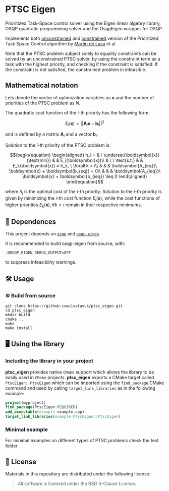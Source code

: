 # PTSC Eigen

Prioritized Task-Space control solver using the Eigen linear algebry library, OSQP quadratic programming solver and the OsqpEigen wrapper for OSQP.

Implements both [unconstrained](http://www.delasa.net/iros09/) and [constrained](http://www.delasa.net/feature/index.html) version of the Prioritized Task Space Control algorithm by [Martin de Lasa](http://www.delasa.net/) et al. 

Note that the PTSC problem subject solely to equality constraints can be solved by an unconstrained PTSC solver, by using the constraint term as a task with the highest priority, and checking if the constraint is satisfied. If the constraint is not satisfied, the constrained problem in infeasible. 

## Mathematical notation
Lets denote the vector of optimization variables as $\boldsymbol{x}$ and the number of priorities of the PTSC problem as $N$.

The quadratic cost function of the $i$-th priority has the following form:

$$E_i(\boldsymbol{x}) = ||\boldsymbol{A}_i\boldsymbol{x} - \boldsymbol{b}_i||^2$$

and is defined by a matrix $\boldsymbol{A}_i$ and a vector $\boldsymbol{b}_i$.

Solution to the $i$-th priority of the PTSC problem is:

$$\begin{equation}
	\begin{aligned}
		h_i = & \ \underset{\boldsymbol{x}}{\text{min}} & & E_i(\boldsymbol{x})\\
		& \ \ \text{s.t.} & & E_k(\boldsymbol{x}) = h_k, \ \forall k < i\\
		& & & \boldsymbol{A_{eq}}\ \boldsymbol{x} + \boldsymbol{b_{eq}} = 0\\
		& & & \boldsymbol{A_{ieq}}\ \boldsymbol{x} + \boldsymbol{b_{ieq}} \leq  0
	\end{aligned}
\end{equation}$$

where $h_i$ is the optimal cost of the $i$-th priority.
Solution to the $i$-th priority is given by minimizing the $i$-th cost function $E_i(\boldsymbol{x})$, while the cost functions of higher priorities $E_k(\boldsymbol{x}), \forall k < i$ remain in their respective minimums.

## 📄 Dependences
This project depends on [`osqp`](https://github.com/osqp/osqp) and [`osqp-eigen`](https://github.com/robotology/osqp-eigen)

It is recommended to build osqp-eigen from source, with:

    -DOSQP_EIGEN_DEBUG_OUTPUT=OFF 
    
to suppress infeasibility warnings.

## 🛠️ Usage

### ⚙️ Build from source

  ```
  git clone https://github.com/ivatavuk/ptsc_eigen.git
  cd ptsc_eigen
  mkdir build
  cmake ..
  make
  make install
  ```

## 🖥️ Using the library

### Including the library in your project

**ptsc_eigen** provides native `CMake` support which allows the library to be easily used in `CMake` projects.
**ptsc_eigen** exports a CMake target called `PtscEigen::PtscEigen` which can be imported using the `find_package` CMake command and used by calling `target_link_libraries` as in the following example:
```cmake
project(myproject)
find_package(PtscEigen REQUIRED)
add_executable(example example.cpp)
target_link_libraries(example PtscEigen::PtscEigen)
```

### Minimal example

For minimal examples on different types of PTSC problems check the test folder

## 📝 License

Materials in this repository are distributed under the following license:

> All software is licensed under the BSD 3-Clause License.

  
